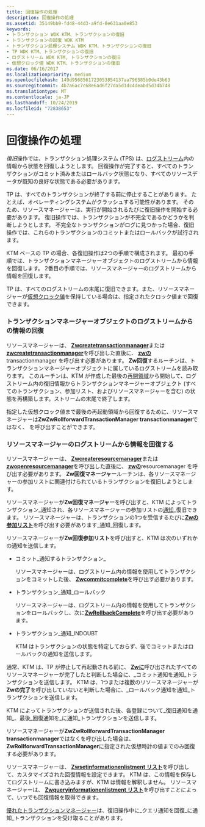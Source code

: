 ```yaml
---
title: 回復操作の処理
description: 回復操作の処理
ms.assetid: 35149bb9-fd48-44d3-a9fd-0e631aa0e853
keywords:
- トランザクション WDK KTM、トランザクションの復旧
- トランザクションの回復 WDK KTM
- トランザクション処理システム WDK KTM、トランザクションの復旧
- TP WDK KTM、トランザクションの復旧
- ログストリーム WDK KTM, トランザクションの復旧
- 仮想クロック値 WDK KTM、トランザクションの復旧
ms.date: 06/16/2017
ms.localizationpriority: medium
ms.openlocfilehash: 149d9568561723053854137aa796585b0de43b63
ms.sourcegitcommit: 4b7a6ac7c68e6ad6f27da5d1dc4deabd5d34b748
ms.translationtype: MT
ms.contentlocale: ja-JP
ms.lasthandoff: 10/24/2019
ms.locfileid: "72838653"
---
```

# <a name="handling-recovery-operations"></a>回復操作の処理


*復旧*操作では、トランザクション処理システム (TPS) は、[ログストリーム](using-log-streams-with-ktm.md)内の情報から状態を回復しようとします。 回復操作が完了すると、すべてのトランザクションがコミット済みまたはロールバック状態になり、すべてのリソースデータが既知の良好な状態である必要があります。

TP は、すべてのトランザクションが終了する前に停止することがあります。 たとえば、オペレーティングシステムがクラッシュする可能性があります。 そのため、リソースマネージャーは、実行が開始されるたびに復旧操作を開始する必要があります。 復旧操作では、トランザクションが不完全であるかどうかを判断しようとします。 不完全なトランザクションがログに見つかった場合、復旧操作では、これらのトランザクションのコミットまたはロールバックが試行されます。

KTM ベースの TP の場合、各復旧操作は2つの手順で構成されます。 最初の手順では、トランザクションマネージャーオブジェクトのログストリームから情報を回復します。 2番目の手順では、リソースマネージャーのログストリームから情報を回復します。

TP は、すべてのログストリームの末尾に復旧できます。また、リソースマネージャーが[仮想クロック値](using-virtual-clock-values.md)を保持している場合は、指定されたクロック値まで回復できます。

### <a name="recovering-information-from-a-transaction-manager-objects-log-stream"></a>トランザクションマネージャーオブジェクトのログストリームからの情報の回復

リソースマネージャーは、 [**Zwcreatetransactionmanager**](https://docs.microsoft.com/windows-hardware/drivers/ddi/wdm/nf-wdm-ntcreatetransactionmanager)または[**zwcreatetransactionmanager**](https://docs.microsoft.com/windows-hardware/drivers/ddi/wdm/nf-wdm-ntopentransactionmanager)を呼び出した直後に、 [**zwの**](https://docs.microsoft.com/windows-hardware/drivers/ddi/wdm/nf-wdm-ntrecovertransactionmanager)transactionmanager を呼び出す必要があります。 **Zw回復**するルーチンは、トランザクションマネージャーオブジェクトに属しているログストリームを読み取ります。 このルーチンは、KTM が作成した最後の[再開領域](reading-restart-records-from-a-clfs-stream.md)から開始して、ログストリーム内の復旧情報からトランザクションマネージャーオブジェクト (すべてのトランザクション、参加リスト、およびリソースマネージャーを含む) の状態を再構築します。ストリームの末尾で終了します。

指定した仮想クロック値まで最後の再起動領域から回復するために、リソースマネージャーは**ZwZwRollforwardTransactionManager transactionmanager**ではなく、 [](https://docs.microsoft.com/windows-hardware/drivers/ddi/wdm/nf-wdm-ntrollforwardtransactionmanager)を呼び出すことができます。

### <a name="recovering-information-from-a-resource-managers-log-stream"></a>リソースマネージャーのログストリームから情報を回復する

リソースマネージャーは、 [**Zwcreateresourcemanager**](https://docs.microsoft.com/windows-hardware/drivers/ddi/wdm/nf-wdm-ntcreateresourcemanager)または[**zwopenresourcemanager**](https://docs.microsoft.com/windows-hardware/drivers/ddi/wdm/nf-wdm-ntopenresourcemanager)を呼び出した直後に、 [**zwの**](https://docs.microsoft.com/windows-hardware/drivers/ddi/wdm/nf-wdm-ntrecoverresourcemanager)resourcemanager を呼び出す必要があります。 **Zw回復マネージャー**ルーチンは、各リソースマネージャーの参加リストに関連付けられているトランザクションを復旧しようとします。

リソースマネージャーが**Zw回復マネージャー**を呼び出すと、KTM によってトランザクション\_通知され、各リソースマネージャーの参加リストの[通知](transaction-notifications.md)\_復旧できます。 リソースマネージャーは、トランザクションの1つを受信するたびに[**Zwの参加リスト**](https://docs.microsoft.com/windows-hardware/drivers/ddi/wdm/nf-wdm-ntrecoverenlistment)を呼び出す必要があります\_通知\_回復します。

リソースマネージャーが**Zw回復参加リスト**を呼び出すと、KTM は次のいずれかの通知を送信します。

-   コミット\_通知するトランザクション\_

    リソースマネージャーは、ログストリーム内の情報を使用してトランザクションをコミットした後、 [**Zwcommitcomplete**](https://docs.microsoft.com/windows-hardware/drivers/ddi/wdm/nf-wdm-ntcommitcomplete)を呼び出す必要があります。

-   トランザクション\_通知\_ロールバック

    リソースマネージャーは、ログストリーム内の情報を使用してトランザクションをロールバックし、次に[**ZwRollbackComplete**](https://docs.microsoft.com/windows-hardware/drivers/ddi/wdm/nf-wdm-ntrollbackcomplete)を呼び出す必要があります。

-   トランザクション\_通知\_INDOUBT

    KTM はトランザクションの状態を特定しておらず、後でコミットまたはロールバックの通知を送信します。

通常、KTM は、TP が停止して再起動される前に、 [**Zwに**](https://docs.microsoft.com/windows-hardware/drivers/ddi/wdm/nf-wdm-ntpreparecomplete)呼び出されたすべてのリソースマネージャーが完了したと判断した場合に、\_コミット通知を通知\_トランザクションを送信します。 KTM は、1つまたは複数のリソースマネージャーが**Zwの完了**を呼び出していないと判断した場合に、\_ロールバック通知を通知\_トランザクションを送信します。

KTM によってトランザクションが送信された後、各登録について\_復旧通知を通知\_、最後\_回復通知を\_に通知\_トランザクションを送信します。

リソースマネージャーが**ZwZwRollforwardTransactionManager transactionmanager**ではなくを呼び出した場合は、 **ZwRollforwardTransactionManager**に指定された仮想時計の値までのみ回復する必要があります。

リソースマネージャーは、 [**Zwsetinformationenlistment リスト**](https://docs.microsoft.com/windows-hardware/drivers/ddi/wdm/nf-wdm-ntsetinformationenlistment)を呼び出して、カスタマイズされた回復情報を設定できます。 KTM は、この情報を保存してログストリームに書き込みますが、KTM は情報を解釈しません。 リソースマネージャーは、 [**Zwqueryinformationenlistment リスト**](https://docs.microsoft.com/windows-hardware/drivers/ddi/wdm/nf-wdm-ntqueryinformationenlistment)を呼び出すことによって、いつでも回復情報を取得できます。

[優れたトランザクションマネージャー](creating-a-superior-transaction-manager.md)は、復旧操作中に\_クエリ通知を回復\_に通知\_トランザクションを受け取ることがあります。

 

 




